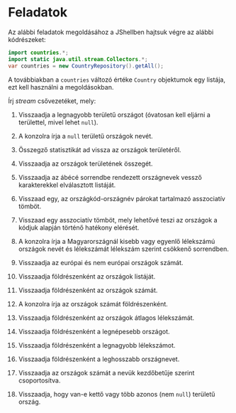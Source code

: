 Feladatok
=========

Az alábbi feladatok megoldásához a JShellben hajtsuk végre az alábbi kódrészeket:

```java
import countries.*;
import static java.util.stream.Collectors.*;
var countries = new CountryRepository().getAll();
```

A továbbiakban a `countries` változó értéke `Country` objektumok egy listája, ezt kell használni a megoldásokban.

Írj _stream_ csővezetéket, mely:

1. Visszaadja a legnagyobb területű országot (óvatosan kell eljárni a területtel, mivel lehet `null`).

1. A konzolra írja a `null` területű országok nevét.

1. Összegző statisztikát ad vissza az országok területéről.

1. Visszaadja az országok területének összegét.

1. Visszaadja az ábécé sorrendbe rendezett országnevek vessző karakterekkel elválasztott listáját.

1. Visszaad egy, az országkód-országnév párokat tartalmazó asszociatív tömböt.

1. Visszaad egy asszociatív tömböt, mely lehetővé teszi az országok a kódjuk alapján történő hatékony elérését.

1. A konzolra írja a Magyarországnál kisebb vagy egyenlő lélekszámú országok nevét és lélekszámát lélekszám szerint csökkenő sorrendben.

1. Visszaadja az európai és nem európai országok számát.

1. Visszaadja földrészenként az országok listáját.

1. Visszaadja földrészenként az országok számát.

1. A konzolra írja az országok számát földrészenként.

1. Visszaadja földrészenként az országok átlagos lélekszámát.

1. Visszaadja földrészenként a legnépesebb országot.

1. Visszaadja földrészenként a legnagyobb lélekszámot.

1. Visszaadja földrészenként a leghosszabb országnevet.

1. Visszaadja az országok számát a nevük kezdőbetűje szerint csoportosítva.

1. Visszaadja, hogy van-e kettő vagy több azonos (nem `null`) területű ország.
